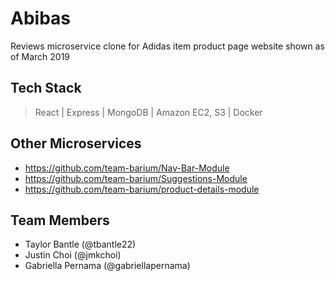 # Abibas

Reviews microservice clone for Adidas item product page website shown as of March 2019

## Tech Stack

> React | Express | MongoDB | Amazon EC2, S3 | Docker

## Other Microservices

- https://github.com/team-barium/Nav-Bar-Module
- https://github.com/team-barium/Suggestions-Module
- https://github.com/team-barium/product-details-module

## Team Members

- Taylor Bantle (@tbantle22)
- Justin Choi (@jmkchoi)
- Gabriella Pernama (@gabriellapernama)
